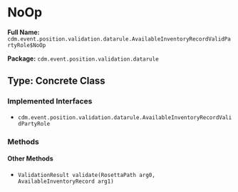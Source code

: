 # NoOp

**Full Name:** `cdm.event.position.validation.datarule.AvailableInventoryRecordValidPartyRole$NoOp`

**Package:** `cdm.event.position.validation.datarule`

## Type: Concrete Class

### Implemented Interfaces

- `cdm.event.position.validation.datarule.AvailableInventoryRecordValidPartyRole`

### Methods

#### Other Methods

- `ValidationResult validate(RosettaPath arg0, AvailableInventoryRecord arg1)`

